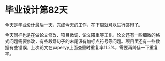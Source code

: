 # 毕业设计第82天

今天是毕业设计最后一天，完成今天的工作，在下周就可以进行答辩了。

今天同样也是在做论文修改、项目微调、论文降重等工作。论文还有一些细微的格式问题需要修改，有些段落句子的末尾没有加标点符号等问题。项目里还有一些数据有些错误，上次论文在paperyy上面查重时重复率11.3%，需要再降低一下重复率。